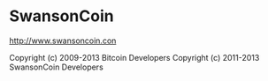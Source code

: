 SwansonCoin 
================================

http://www.swansoncoin.con

Copyright (c) 2009-2013 Bitcoin Developers
Copyright (c) 2011-2013 SwansonCoin Developers
